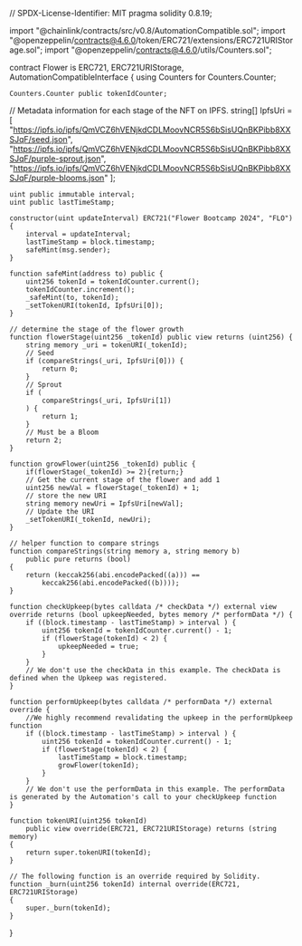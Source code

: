 // SPDX-License-Identifier: MIT
pragma solidity 0.8.19;

import "@chainlink/contracts/src/v0.8/AutomationCompatible.sol";
import "@openzeppelin/contracts@4.6.0/token/ERC721/extensions/ERC721URIStorage.sol";
import "@openzeppelin/contracts@4.6.0/utils/Counters.sol";

contract Flower is ERC721, ERC721URIStorage, AutomationCompatibleInterface {
    using Counters for Counters.Counter;

    Counters.Counter public tokenIdCounter;
 
   // Metadata information for each stage of the NFT on IPFS.
    string[] IpfsUri = [
        "https://ipfs.io/ipfs/QmVCZ6hVENjkdCDLMoovNCR5S6bSisUQnBKPibb8XXSJqF/seed.json",
        "https://ipfs.io/ipfs/QmVCZ6hVENjkdCDLMoovNCR5S6bSisUQnBKPibb8XXSJqF/purple-sprout.json",
        "https://ipfs.io/ipfs/QmVCZ6hVENjkdCDLMoovNCR5S6bSisUQnBKPibb8XXSJqF/purple-blooms.json"
    ];

    uint public immutable interval;
    uint public lastTimeStamp;

    constructor(uint updateInterval) ERC721("Flower Bootcamp 2024", "FLO") {
        interval = updateInterval;
        lastTimeStamp = block.timestamp;
        safeMint(msg.sender);
    }

    function safeMint(address to) public {
        uint256 tokenId = tokenIdCounter.current();
        tokenIdCounter.increment();
        _safeMint(to, tokenId);
        _setTokenURI(tokenId, IpfsUri[0]);
    }

    // determine the stage of the flower growth
    function flowerStage(uint256 _tokenId) public view returns (uint256) {
        string memory _uri = tokenURI(_tokenId);
        // Seed
        if (compareStrings(_uri, IpfsUri[0])) {
            return 0;
        }
        // Sprout
        if (
            compareStrings(_uri, IpfsUri[1])
        ) {
            return 1;
        }
        // Must be a Bloom
        return 2;
    }

    function growFlower(uint256 _tokenId) public {
        if(flowerStage(_tokenId) >= 2){return;}
        // Get the current stage of the flower and add 1
        uint256 newVal = flowerStage(_tokenId) + 1;
        // store the new URI
        string memory newUri = IpfsUri[newVal];
        // Update the URI
        _setTokenURI(_tokenId, newUri);
    }

    // helper function to compare strings
    function compareStrings(string memory a, string memory b)
        public pure returns (bool)
    {
        return (keccak256(abi.encodePacked((a))) ==
            keccak256(abi.encodePacked((b))));
    }

    function checkUpkeep(bytes calldata /* checkData */) external view override returns (bool upkeepNeeded, bytes memory /* performData */) {
        if ((block.timestamp - lastTimeStamp) > interval ) {
            uint256 tokenId = tokenIdCounter.current() - 1;
            if (flowerStage(tokenId) < 2) {
                upkeepNeeded = true;
            }
        }
        // We don't use the checkData in this example. The checkData is defined when the Upkeep was registered.
    }

    function performUpkeep(bytes calldata /* performData */) external override {
        //We highly recommend revalidating the upkeep in the performUpkeep function
        if ((block.timestamp - lastTimeStamp) > interval ) {
            uint256 tokenId = tokenIdCounter.current() - 1;
            if (flowerStage(tokenId) < 2) {
                lastTimeStamp = block.timestamp;            
                growFlower(tokenId);
            }
        }
        // We don't use the performData in this example. The performData is generated by the Automation's call to your checkUpkeep function
    }
    
    function tokenURI(uint256 tokenId)
        public view override(ERC721, ERC721URIStorage) returns (string memory)
    {
        return super.tokenURI(tokenId);
    }

    // The following function is an override required by Solidity.
    function _burn(uint256 tokenId) internal override(ERC721, ERC721URIStorage)
    {
        super._burn(tokenId);
    }
}